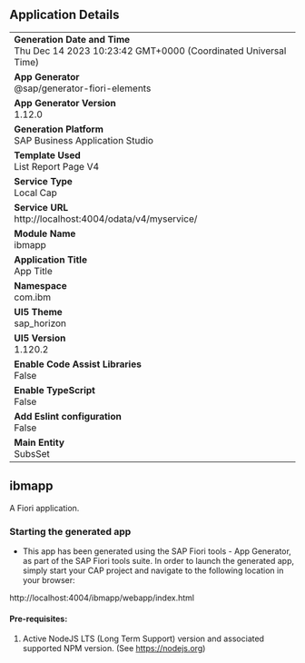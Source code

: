 ## Application Details
|               |
| ------------- |
|**Generation Date and Time**<br>Thu Dec 14 2023 10:23:42 GMT+0000 (Coordinated Universal Time)|
|**App Generator**<br>@sap/generator-fiori-elements|
|**App Generator Version**<br>1.12.0|
|**Generation Platform**<br>SAP Business Application Studio|
|**Template Used**<br>List Report Page V4|
|**Service Type**<br>Local Cap|
|**Service URL**<br>http://localhost:4004/odata/v4/myservice/
|**Module Name**<br>ibmapp|
|**Application Title**<br>App Title|
|**Namespace**<br>com.ibm|
|**UI5 Theme**<br>sap_horizon|
|**UI5 Version**<br>1.120.2|
|**Enable Code Assist Libraries**<br>False|
|**Enable TypeScript**<br>False|
|**Add Eslint configuration**<br>False|
|**Main Entity**<br>SubsSet|

## ibmapp

A Fiori application.

### Starting the generated app

-   This app has been generated using the SAP Fiori tools - App Generator, as part of the SAP Fiori tools suite.  In order to launch the generated app, simply start your CAP project and navigate to the following location in your browser:

http://localhost:4004/ibmapp/webapp/index.html

#### Pre-requisites:

1. Active NodeJS LTS (Long Term Support) version and associated supported NPM version.  (See https://nodejs.org)


